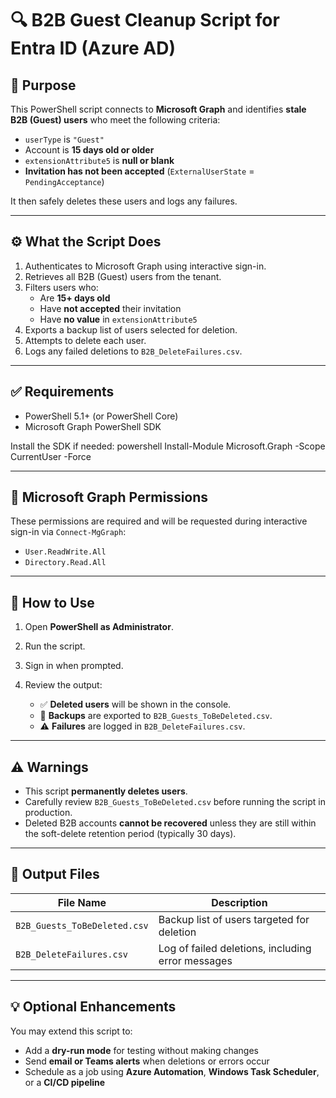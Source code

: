# 🔍 B2B Guest Cleanup Script for Entra ID (Azure AD)

## 📌 Purpose

This PowerShell script connects to **Microsoft Graph** and identifies **stale B2B (Guest) users** who meet the following criteria:

- `userType` is `"Guest"`
- Account is **15 days old or older**
- `extensionAttribute5` is **null or blank**
- **Invitation has not been accepted** (`ExternalUserState` = `PendingAcceptance`)

It then safely deletes these users and logs any failures.

---

## ⚙️ What the Script Does

1. Authenticates to Microsoft Graph using interactive sign-in.
2. Retrieves all B2B (Guest) users from the tenant.
3. Filters users who:
   - Are **15+ days old**
   - Have **not accepted** their invitation
   - Have **no value** in `extensionAttribute5`
4. Exports a backup list of users selected for deletion.
5. Attempts to delete each user.
6. Logs any failed deletions to `B2B_DeleteFailures.csv`.

---

## ✅ Requirements

- PowerShell 5.1+ (or PowerShell Core)
- Microsoft Graph PowerShell SDK

Install the SDK if needed:
powershell
Install-Module Microsoft.Graph -Scope CurrentUser -Force 

---

## 🔐 Microsoft Graph Permissions

These permissions are required and will be requested during interactive sign-in via `Connect-MgGraph`:

- `User.ReadWrite.All`
- `Directory.Read.All`

---

## 🚀 How to Use

1. Open **PowerShell as Administrator**.
2. Run the script.
3. Sign in when prompted.
4. Review the output:

   - ✅ **Deleted users** will be shown in the console.
   - 📁 **Backups** are exported to `B2B_Guests_ToBeDeleted.csv`.
   - ⚠️ **Failures** are logged in `B2B_DeleteFailures.csv`.

---

## ⚠️ Warnings

- This script **permanently deletes users**.
- Carefully review `B2B_Guests_ToBeDeleted.csv` before running the script in production.
- Deleted B2B accounts **cannot be recovered** unless they are still within the soft-delete retention period (typically 30 days).

---

## 📂 Output Files

| File Name                    | Description                                      |
|-----------------------------|--------------------------------------------------|
| `B2B_Guests_ToBeDeleted.csv` | Backup list of users targeted for deletion       |
| `B2B_DeleteFailures.csv`     | Log of failed deletions, including error messages |

---

## 💡 Optional Enhancements

You may extend this script to:

- Add a **dry-run mode** for testing without making changes
- Send **email or Teams alerts** when deletions or errors occur
- Schedule as a job using **Azure Automation**, **Windows Task Scheduler**, or a **CI/CD pipeline**
